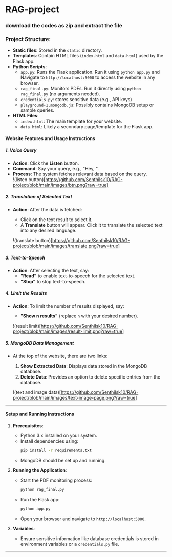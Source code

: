 # RAG-project

### download the codes as zip and extract the file

### Project Structure:
- **Static files**: Stored in the `static` directory.
- **Templates**: Contain HTML files (`index.html` and `data.html`) used by the Flask app.
- **Python Scripts**:
  - `app.py`: Runs the Flask application. Run it using `python app.py` and  Navigate to `http://localhost:5000` to access the website in any browser.
  - `rag_final.py`: Monitors PDFs. Run it directly using `python rag_final.py` (no arguments needed).
  - `credentials.py`: stores sensitive data (e.g., API keys)
  - `playground-1.mongodb.js`: Possibly contains MongoDB setup or sample queries.
- **HTML Files**:
  - `index.html`: The main template for your website.
  - `data.html`: Likely a secondary page/template for the Flask app.


#### **Website Features and Usage Instructions**

##### **1. Voice Query**
- **Action**: Click the **Listen** button.
- **Command**: Say your query, e.g., "Hey, <some query>".
- **Process**: The system fetches relevant data based on the query.  
  !(listen button)[https://github.com/Senthilsk10/RAG-project/blob/main/images/btn.png?raw=true]

##### **2. Translation of Selected Text**
- **Action**: After the data is fetched:
  - Click on the text result to select it.
  - A **Translate** button will appear. Click it to translate the selected text into any desired language.  
  
  !(translate button)[https://github.com/Senthilsk10/RAG-project/blob/main/images/translate.png?raw=true]
  
##### **3. Text-to-Speech**
- **Action**: After selecting the text, say:
  - **"Read"** to enable text-to-speech for the selected text.
  - **"Stop"** to stop text-to-speech.

##### **4. Limit the Results**
- **Action**: To limit the number of results displayed, say:
  - **"Show n results"** (replace `n` with your desired number).  
  
  !(result limit)[https://github.com/Senthilsk10/RAG-project/blob/main/images/result-limit.png?raw=true]

##### **5. MongoDB Data Management**
- At the top of the website, there are two links:
  1. **Show Extracted Data**: Displays data stored in the MongoDB database.
  2. **Delete Data**: Provides an option to delete specific entries from the database.  
  
  !(text and image data)[https://github.com/Senthilsk10/RAG-project/blob/main/images/text-image-page.png?raw=true]
---

#### **Setup and Running Instructions**

1. **Prerequisites**:
   - Python 3.x installed on your system.
   - Install dependencies using:
     ```bash
     pip install -r requirements.txt
     ```
   - MongoDB should be set up and running.

2. **Running the Application**:
   - Start the PDF monitoring process:
     ```bash
     python rag_final.py
     ```
   - Run the Flask app:
     ```bash
     python app.py
     ```
   - Open your browser and navigate to `http://localhost:5000`.

3. **Variables**:
   - Ensure sensitive information like database credentials is stored in environment variables or a `credentials.py` file.

---
